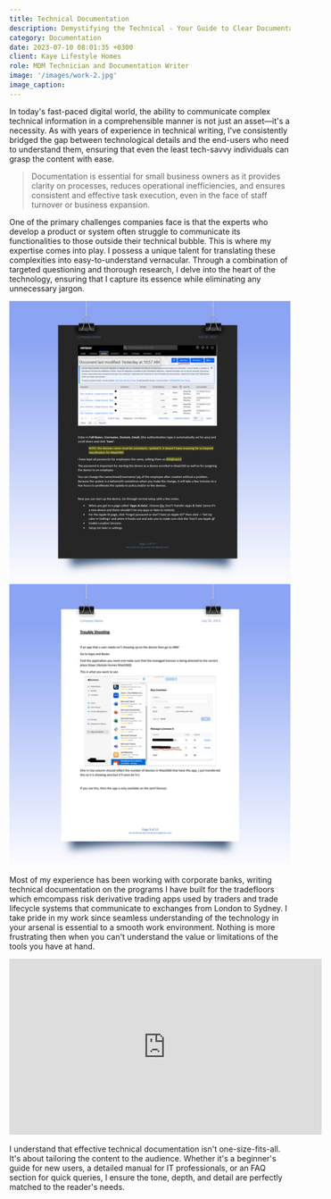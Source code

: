 ```yaml
---
title: Technical Documentation
description: Demystifying the Technical - Your Guide to Clear Documentation
category: Documentation
date: 2023-07-10 08:01:35 +0300
client: Kaye Lifestyle Homes
role: MDM Technician and Documentation Writer
image: '/images/work-2.jpg'
image_caption: 
---
```


In today's fast-paced digital world, the ability to communicate complex technical information in a comprehensible manner is not just an asset—it's a necessity. As with years of experience in technical writing, I've consistently bridged the gap between technological details and the end-users who need to understand them, ensuring that even the least tech-savvy individuals can grasp the content with ease.

> Documentation is essential for small business owners as it provides clarity on processes, reduces operational inefficiencies, and ensures consistent and effective task execution, even in the face of staff turnover or business expansion.

One of the primary challenges companies face is that the experts who develop a product or system often struggle to communicate its functionalities to those outside their technical bubble. This is where my expertise comes into play. I possess a unique talent for translating these complexities into easy-to-understand vernacular. Through a combination of targeted questioning and thorough research, I delve into the heart of the technology, ensuring that I capture its essence while eliminating any unnecessary jargon.

<div class="gallery-box">
  <div class="gallery">
    <img src="/images/work-1-2.jpg" loading="lazy" alt="Project">
    <img src="/images/work-1-3.jpg" loading="lazy" alt="Project">
  </div>
</div>

Most of my experience has been working with corporate banks, writing technical documentation on the programs I have built for the tradefloors which emcompass risk derivative trading apps used by traders and trade lifecycle systems that communicate to exchanges from London to Sydney. I take pride in my work since seamless understanding of the technology in your arsenal is essential to a smooth work environment. Nothing is more frustrating then when you can't understand the value or limitations of the tools you have at hand. 

<p><iframe width="560" height="315" src="https://www.youtube.com/embed/8WAnTemkLZk?si=j-EDlEcBo8zlqE7r" title="YouTube video player" frameborder="0" allow="accelerometer; autoplay; clipboard-write; encrypted-media; gyroscope; picture-in-picture; web-share" allowfullscreen></iframe></p>

I understand that effective technical documentation isn't one-size-fits-all. It's about tailoring the content to the audience. Whether it's a beginner's guide for new users, a detailed manual for IT professionals, or an FAQ section for quick queries, I ensure the tone, depth, and detail are perfectly matched to the reader's needs.
